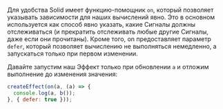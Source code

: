 Для удобства Solid имеет функцию-помощник `on`, который позволяет указывать зависимости для наших вычислений явно. Это в основном используется как способ явно указать, какие Сигналы должны отслеживаться (и прекратить отслеживать любые другие Сигналы, даже если они прочитаны). Кроме того, on предоставляет параметр `defer`, который позволяет вычислению не выполняться немедленно, а запускаться только при первом изменении.

Давайте запустим наш Эффект только при обновлении `a` и отложим выполнение до изменения значения:

```js
createEffect(on(a, (a) => {
  console.log(a, b());
}, { defer: true }));
```
